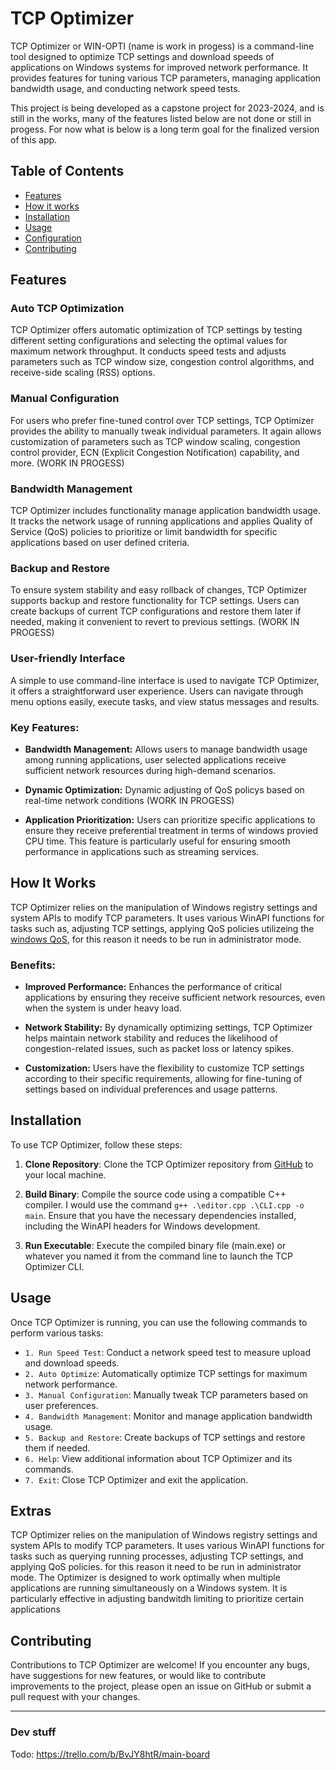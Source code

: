 # TCP Optimizer

TCP Optimizer or WIN-OPTI (name is work in progess) is a command-line tool designed to optimize TCP settings and download speeds of applications on Windows systems for improved network performance. It provides features for tuning various TCP parameters, managing application bandwidth usage, and conducting network speed tests.

This project is being developed as a capstone project for 2023-2024, and is still in the works, many of the features listed below are not done or still in progess. For now what is below is a long term goal for the finalized version of this app.

## Table of Contents

- [Features](#features)
- [How it works](#how-it-works)
- [Installation](#installation)
- [Usage](#usage)
- [Configuration](#configuration)
- [Contributing](#contributing)

## Features
### Auto TCP Optimization

TCP Optimizer offers automatic optimization of TCP settings by testing different setting configurations and selecting the optimal values for maximum network throughput. It conducts speed tests and adjusts parameters such as TCP window size, congestion control algorithms, and receive-side scaling (RSS) options.

### Manual Configuration

For users who prefer fine-tuned control over TCP settings, TCP Optimizer provides the ability to manually tweak individual parameters. It again allows customization of parameters such as TCP window scaling, congestion control provider, ECN (Explicit Congestion Notification) capability, and more. (WORK IN PROGESS)

### Bandwidth Management

TCP Optimizer includes functionality manage application bandwidth usage. It tracks the network usage of running applications and applies Quality of Service (QoS) policies to prioritize or limit bandwidth for specific applications based on user defined criteria.

### Backup and Restore

To ensure system stability and easy rollback of changes, TCP Optimizer supports backup and restore functionality for TCP settings. Users can create backups of current TCP configurations and restore them later if needed, making it convenient to revert to previous settings. (WORK IN PROGESS)

### User-friendly Interface

A simple to use command-line interface is used to navigate TCP Optimizer, it offers a straightforward user experience. Users can navigate through menu options easily, execute tasks, and view status messages and results.

### Key Features:

- **Bandwidth Management:** Allows users to manage bandwidth usage among running applications, user selected applications receive sufficient network resources during high-demand scenarios.
  
- **Dynamic Optimization:** Dynamic adjusting of QoS policys based on real-time network conditions (WORK IN PROGESS)

- **Application Prioritization:** Users can prioritize specific applications to ensure they receive preferential treatment in terms of windows provied CPU time. This feature is particularly useful for ensuring smooth performance in applications such as streaming services.

## How It Works
TCP Optimizer relies on the manipulation of Windows registry settings and system APIs to modify TCP parameters. It uses various WinAPI functions for tasks such as, adjusting TCP settings, applying QoS policies utilizeing the [windows QoS](https://learn.microsoft.com/en-us/windows-server/networking/technologies/qos/qos-policy-top), for this reason it needs to be run in administrator mode. 

### Benefits:

- **Improved Performance:** Enhances the performance of critical applications by ensuring they receive sufficient network resources, even when the system is under heavy load.
  
- **Network Stability:** By dynamically optimizing settings, TCP Optimizer helps maintain network stability and reduces the likelihood of congestion-related issues, such as packet loss or latency spikes.

- **Customization:** Users have the flexibility to customize TCP settings according to their specific requirements, allowing for fine-tuning of settings based on individual preferences and usage patterns.
  
## Installation

To use TCP Optimizer, follow these steps:

1. **Clone Repository**: Clone the TCP Optimizer repository from [GitHub](https://github.com/powplowdevs/Capstone-optimizer) to your local machine.

2. **Build Binary**: Compile the source code using a compatible C++ compiler. I would use the command ```g++ .\editor.cpp .\CLI.cpp -o main```. Ensure that you have the necessary dependencies installed, including the WinAPI headers for Windows development.

3. **Run Executable**: Execute the compiled binary file (main.exe) or whatever you named it from the command line to launch the TCP Optimizer CLI.

## Usage

Once TCP Optimizer is running, you can use the following commands to perform various tasks:

- `1. Run Speed Test`: Conduct a network speed test to measure upload and download speeds.
- `2. Auto Optimize`: Automatically optimize TCP settings for maximum network performance.
- `3. Manual Configuration`: Manually tweak TCP parameters based on user preferences.
- `4. Bandwidth Management`: Monitor and manage application bandwidth usage.
- `5. Backup and Restore`: Create backups of TCP settings and restore them if needed.
- `6. Help`: View additional information about TCP Optimizer and its commands.
- `7. Exit`: Close TCP Optimizer and exit the application.

## Extras

TCP Optimizer relies on the manipulation of Windows registry settings and system APIs to modify TCP parameters. It uses various WinAPI functions for tasks such as querying running processes, adjusting TCP settings, and applying QoS policies. for this reason it need to be run in administrator mode. The Optimizer is designed to work optimally when multiple applications are running simultaneously on a Windows system. It is particularly effective in adjusting bandwitdh limiting to prioritize certain applications 

## Contributing

Contributions to TCP Optimizer are welcome! If you encounter any bugs, have suggestions for new features, or would like to contribute improvements to the project, please open an issue on GitHub or submit a pull request with your changes.

<hr>

<h3>Dev stuff</h3>

Todo: https://trello.com/b/BvJY8htR/main-board
